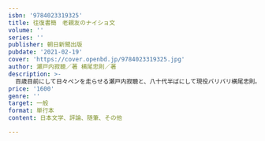 ```yaml
---
isbn: '9784023319325'
title: 往復書簡　老親友のナイショ文
volume: ''
series: ''
publisher: 朝日新聞出版
pubdate: '2021-02-19'
cover: 'https://cover.openbd.jp/9784023319325.jpg'
author: 瀬戸内寂聴／著 横尾忠則／著
description: >-
  百歳目前にして日々ペンを走らせる瀬戸内寂聴と、八十代半ばにして現役バリバリ横尾忠則。半世紀ほど前に出会った二人による、週刊朝日連載の往復書簡をまとめた書籍。〝老親友〟の二人が昭和からの交流を振り返り、世相を見抜き、奔放にユーモラスに生きること、長寿の悲喜こもごもを互いへの手紙形式で伝えあう。
price: '1600'
genre: ''
target: 一般
format: 単行本
content: 日本文学、評論、随筆、その他

---
```

